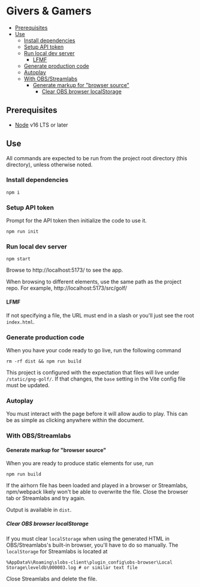 # Givers & Gamers

- [Prerequisites](#prerequisites)
- [Use](#use)
  - [Install dependencies](#install-dependencies)
  - [Setup API token](#setup-api-token)
  - [Run local dev server](#run-local-dev-server)
    - [LFMF](#lfmf)
  - [Generate production code](#generate-production-code)
  - [Autoplay](#autoplay)
  - [With OBS/Streamlabs](#with-obsstreamlabs)
    - [Generate markup for "browser source"](#generate-markup-for-browser-source)
      - [Clear OBS browser localStorage](#clear-obs-browser-localstorage)

## Prerequisites
* [Node](https://nodejs.org/en/download/) v16 LTS or later

## Use
All commands are expected to be run from the project root directory
(this directory), unless otherwise noted.

### Install dependencies
```shell
npm i
```

### Setup API token
Prompt for the API token then initialize the code to use it.
```shell
npm run init
```

### Run local dev server
```shell
npm start
```
Browse to http://localhost:5173/ to see the app.

When browsing to different elements, use the same path as the project repo. For
example, http://localhost:5173/src/golf/

#### LFMF

If not specifying a file, the URL must end in a slash or you'll just see
the root `index.html`.

### Generate production code
When you have your code ready to go live, run the following command
```shell
rm -rf dist && npm run build
```

This project is configured with the expectation that files will live under
`/static/gng-golf/`. If that changes, the `base` setting in the Vite config
file must be updated.

### Autoplay
You must interact with the page before it will allow audio to play. This
can be as simple as clicking anywhere within the document.

### With OBS/Streamlabs

#### Generate markup for "browser source"
When you are ready to produce static elements for use, run
```shell
npm run build
```

If the airhorn file has been loaded and played in a browser or Streamlabs,
npm/webpack likely won't be able to overwrite the file. Close the browser tab
or Streamlabs and try again.

Output is available in `dist`.

##### Clear OBS browser localStorage
If you must clear `localStorage` when using the generated HTML in
OBS/Streamlabs's built-in browser, you'll have to do so manually. The
`localStorage` for Streamlabs is located at
```
%AppData%\Roaming\slobs-client\plugin_config\obs-browser\Local Storage\leveldb\000003.log # or similar text file
```
Close Streamlabs and delete the file.
